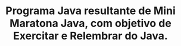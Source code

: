 <center><h1>Programa Java resultante de Mini Maratona Java, com objetivo de Exercitar e Relembrar do Java.</h1></center>
